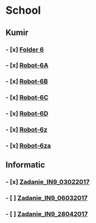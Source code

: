 # School

## Kumir
### - [x] [Folder 6](../master/Kumir/Final/6)
###   - [x] [Robot-6A](../master/Kumir/Final/6/robot-6A.kum)
###   - [x] [Robot-6B](../master/Kumir/Final/6/robot-6B.kum)
###   - [x] [Robot-6C](../master/Kumir/Final/6/robot-6C.kum)
###   - [x] [Robot-6D](../master/Kumir/Final/6/robot-6D.kum)
###   - [x] [Robot-6z](../master/Kumir/Final/6/robot-6z.kum)
###   - [x] [Robot-6za](../master/Kumir/Final/6/robot-z6a.kum)

## Informatic
### - [x] [Zadanie_IN9_03022017](../master/Oge/Informatics/Answers/Zadanie_IN9_03022017.pdf)
### - [ ] [Zadanie_IN9_06032017](../master/Oge/Informatics/Answers/Zadanie_IN9_06032017.pdf)
### - [ ] [Zadanie_IN9_28042017](../master/Oge/Informatics/Answers/Zadanie_IN9_28042017.pdf)
